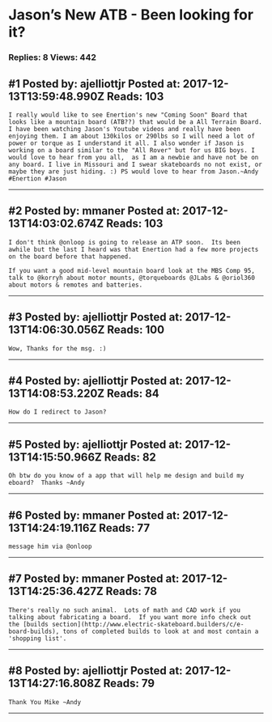 # Jason&rsquo;s New ATB - Been looking for it?

### Replies: 8 Views: 442

## \#1 Posted by: ajelliottjr Posted at: 2017-12-13T13:59:48.990Z Reads: 103

```
I really would like to see Enertion's new "Coming Soon" Board that looks like a mountain board (ATB??) that would be a All Terrain Board. I have been watching Jason's Youtube videos and really have been enjoying them. I am about 130kilos or 290lbs so I will need a lot of power or torque as I understand it all. I also wonder if Jason is working on a board similar to the "All Rover" but for us BIG boys. I would love to hear from you all,  as I am a newbie and have not be on any board. I live in Missouri and I swear skateboards no not exist, or maybe they are just hiding. :) PS would love to hear from Jason.~Andy
#Enertion #Jason
```

---
## \#2 Posted by: mmaner Posted at: 2017-12-13T14:03:02.674Z Reads: 103

```
I don't think @onloop is going to release an ATP soon.  Its been awhile but the last I heard was that Enertion had a few more projects on the board before that happened.

If you want a good mid-level mountain board look at the MBS Comp 95, talk to @korryh about motor mounts, @torqueboards @JLabs & @oriol360  about motors & remotes and batteries.
```

---
## \#3 Posted by: ajelliottjr Posted at: 2017-12-13T14:06:30.056Z Reads: 100

```
Wow, Thanks for the msg. :)
```

---
## \#4 Posted by: ajelliottjr Posted at: 2017-12-13T14:08:53.220Z Reads: 84

```
How do I redirect to Jason?
```

---
## \#5 Posted by: ajelliottjr Posted at: 2017-12-13T14:15:50.966Z Reads: 82

```
Oh btw do you know of a app that will help me design and build my eboard?  Thanks ~Andy
```

---
## \#6 Posted by: mmaner Posted at: 2017-12-13T14:24:19.116Z Reads: 77

```
message him via @onloop
```

---
## \#7 Posted by: mmaner Posted at: 2017-12-13T14:25:36.427Z Reads: 78

```
There's really no such animal.  Lots of math and CAD work if you talking about fabricating a board.  If you want more info check out the [builds section](http://www.electric-skateboard.builders/c/e-board-builds), tons of completed builds to look at and most contain a 'shopping list'.
```

---
## \#8 Posted by: ajelliottjr Posted at: 2017-12-13T14:27:16.808Z Reads: 79

```
Thank You Mike ~Andy
```

---
